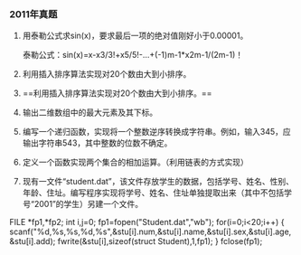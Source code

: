 ### 2011年真题

1. 用泰勒公式求sin(x)，要求最后一项的绝对值刚好小于0.00001。

   泰勒公式：sin(x)=x-x3/3!+x5/5!-…+(-1)m-1*x2m-1/(2m-1)！

2. 利用插入排序算法实现对20个数由大到小排序。

3. ==利用插入排序算法实现对20个数由大到小排序。==

4. 输出二维数组中的最大元素及其下标。

5. 编写一个递归函数，实现将一个整数逆序转换成字符串。例如，输入345，应输出字符串543，其中整数的位数不确定。

6. 定义一个函数实现两个集合的相加运算。（利用链表的方式实现）

7. 现有一文件“student.dat”，该文件存放学生的数据，包括学号、姓名、性别、年龄、住址。编写程序实现将学号、姓名、住址单独提取出来（其中不包括学号“2001”的学生）另建一个文件。



FILE *fp1,*fp2;
	int i,j=0;
    fp1=fopen("Student.dat","wb");
    for(i=0;i<20;i++)
	{
		scanf("%d,%s,%s,%d,%s",&stu[i].num,&stu[i].name,&stu[i].sex,&stu[i].age,&stu[i].add);
		fwrite(&stu[i],sizeof(struct Student),1,fp1);
	}
    fclose(fp1);